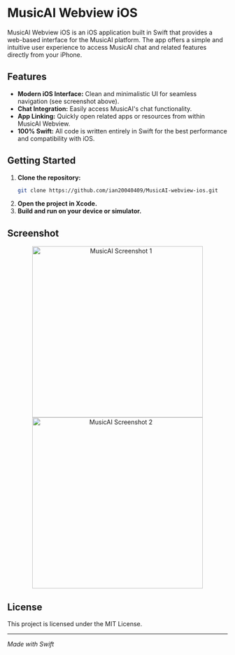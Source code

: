 # MusicAI Webview iOS

MusicAI Webview iOS is an iOS application built in Swift that provides a web-based interface for the MusicAI platform. The app offers a simple and intuitive user experience to access MusicAI chat and related features directly from your iPhone.

## Features

- **Modern iOS Interface:** Clean and minimalistic UI for seamless navigation (see screenshot above).
- **Chat Integration:** Easily access MusicAI's chat functionality.
- **App Linking:** Quickly open related apps or resources from within MusicAI Webview.
- **100% Swift:** All code is written entirely in Swift for the best performance and compatibility with iOS.

## Getting Started

1. **Clone the repository:**
   ```sh
   git clone https://github.com/ian20040409/MusicAI-webview-ios.git
   ```
2. **Open the project in Xcode.**
3. **Build and run on your device or simulator.**

## Screenshot
<p align="center">
  <img src="https://i.meee.com.tw/SgoE3Ql.png" alt="MusicAI Screenshot 1" height="390"/>
  <img src="https://i.meee.com.tw/En8vskJ.png" alt="MusicAI Screenshot 2" height="390"/>
</p>

## License

This project is licensed under the MIT License.

---

*Made with Swift*
